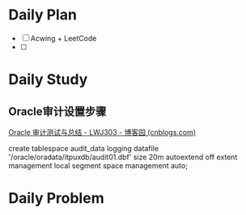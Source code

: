 # Daily Plan
- [ ] Acwing + LeetCode
- [ ] 
# Daily Study
## Oracle审计设置步骤
[Oracle 审计测试与总结 - LWJ303 - 博客园 (cnblogs.com)](https://www.cnblogs.com/zy-303/p/12924090.html#_lab2_0_9)

create tablespace audit_data logging datafile '/oracle/oradata/itpuxdb/audit01.dbf' size 20m autoextend off extent management local segment space management auto;
# Daily Problem